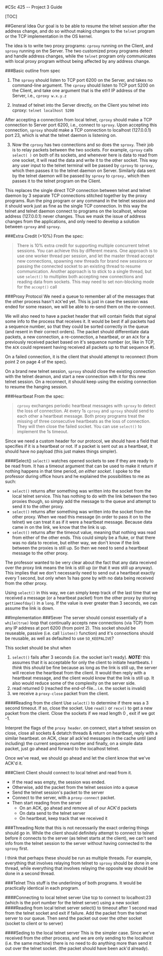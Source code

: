 #CSc 425 -- Project 3 Guide

[TOC]

##General Idea
Our goal is to be able to resume the telnet session after the address change, and do so without making changes to the `telnet` program or the TCP implementation in the OS kernel.
 
The idea is to write two proxy programs: `cproxy` running on the Client, and `sproxy` running on the Server. The two customized proxy programs detect and handle address changes, while the `telnet` program only communicates with local proxy program without being affected by any address change.

###Basic outline from spec
1. The `sproxy` should listen to TCP port 6200 on the Server, and takes no command-line argument. The `cproxy` should listen to TCP port 5200 on the Client, and take one argument that is the eth1 IP address of the Server, i.e., `cproxy w.x.y.z`

2. Instead of telnet into the Server directly, on the Client you telnet into cproxy:
`telnet localhost 5200`

  After accepting a connection from local telnet, `cproxy` should make a TCP connection to Server port 6200, i.e., connect to `sproxy`. Upon accepting this connection, `sproxy` should make a TCP connection to localhost (127.0.0.1) port 23, which is what the telnet daemon is listening on.

3. Now the `cproxy` has two connections and so does the `sproxy`. Their job is to relay packets between the two sockets. For example, `cproxy` calls `select( )` on both of its sockets, and whenever here is data to read from one socket, it will read the data and write it to the other socket. This way any user input to the telnet terminal will be passed by `cproxy` to `sproxy`, which then passes it to the telnet daemon on Server. Similarly data sent by the telnet daemon will be passed by `sproxy` to `cproxy,` which then passes it to the telnet program on the Client.

 This replaces the single direct TCP connection between telnet and telnet daemon by 3 separate TCP connections stitched together by the proxy programs. Run the ping program or any command in the telnet session and it should work just as fine as the single TCP connection. In this way the telnet and telnet daemon connect to programs on the localhost, whose address (127.0.0.1) never changes. Thus we mask the issue of address changes from the applications, and only need to develop a solution between `cproxy` and `sproxy`.

###Extra Credit (+10%)
From the spec:

>There is 10% extra credit for supporting multiple concurrent telnet sessions. You can achieve this by different means. One approach is to use one worker thread per session, and let the master thread accept new connections, spawning new threads for brand new sessions or passing the connected socket to an existing thread to resume communication. Another approach is to stick to a single thread, but use `select()` to multiplex both accepting new connections and reading data from sockets. This may need to set non-blocking mode for the `accept()` call

###Proxy Protocol
 We need a queue to remember all of the messages that the other process hasn't `ACK`'ed yet. This is just in case the session was ended for some reason, we will be able to re-send them on the re-connect.

 We will also need to have a packet header that will contain fields that signal some info to the process that receives it. It would be best if all packets had a sequence number, so that they could be sorted correctly in the queue (and resent in their correct orders). The packet should differentiate data packets, a new connection, a re-connection, a heartbeat, or an `ACK` for a previously received packet based on it's sequence number (or, like in TCP, the `ACK` could represent having received all packets up to that sequence #). 

On a failed connection, it is the client that should attempt to reconnect (from point 2 on page 4 of the spec).

On a brand new telnet session, `sproxy` should close the existing connection with the telnet deamon, and start a new connection with it for this new telnet session. On a reconnect, it should keep using the existing connection to resume the hanging session.

###Heartbeat
From the spec:
> `cproxy` exchanges periodic heartbeat messages with `sproxy` to detect the loss of connection. At every 1s `cproxy` and `sproxy` should send to each other a heartbeat message. Both proxy programs treat the missing of three consecutive heartbeats as the loss of connection. They will then close the failed socket. You can use `select()` to implement the 1s timeout. 

Since we need a custom header for our protocol, we should have a field that specifies if it is a heartbeat or not. If a packet is sent out as a heartbeat, it should have no payload (this just makes things simpler). 

####Select()
 `select()` watches opened sockets to see if they are ready to be read from. It has a timeout argument that can be used to make it return if nothing happens in that time period, *on either socket*. I spoke to the professor during office hours and he explained the possibilities to me as such:

 - `select()` returns after something was written into the socket from the local telnet service. This has nothing to do with the link between the two proxies though, so simply add the message to the queue and attempt to send it to the other proxy. 
 - `select()` returns after something was written into the socket from the other proxy. When we read this message (in order to pass it on to the telnet) we can treat it as if it were a heartbeat message. Because data came in on the link, we know that the link is up.
 - `select()` returns after the timeout value, meaning that nothing was read from either of the other ends. This could simply be a fluke, or that there was no data to receive, but either way, we don't know if the link between the proxies is still up. So then we need to send a heartbeat message to the other proxy.

The professor wanted to be very clear about the fact that any data received over the proxy link means the link is still up (or that it *was* still up anyway). This implies that we don't necessarily need to send out a heartbeat exactly every 1 second, but only when 1s has gone by with no data being received from the other proxy.

Using `select()` in this way, we can simply keep track of the last time that we received a message (or a heartbeat packet) from the other proxy by storing `gettimeofday()` in a `long`. If the value is ever greater than 3 seconds, we can assume the link is down. 

##Implementation
###Sever
 The server should consist essentially of a `while(true)` loop that continually accepts new connections (via TCP) from any IP address at port 6200 (from point 2). This socket should be reuseable, passive (i.e. call `listen()` function) and it's connections should be reusable, as well as defaulted to use `SO_KEEPALIVE`? 
 
This socket should be shut when
  1. `select()` fails after 3 seconds (i.e. the socket isn't ready). ***NOTE:*** this assumes that it is acceptable for only the client to initiate heartbeats. I *think* this *should* be fine because as long as the link is still up, the server will receive the heartbeat from the client. It would then reply with a heartbeat message, and the client would know that the link is still up. It also would reduce some of the complexity on the server side. 
  2. read returned 0 (reached the end-of-file... i.e. the socket is invalid)
  3. we receive a `proxy-close` packet from the client.


####Reading from the client
Use `select()` to determine if there was a 3 second timeout. If so, close the socket.
Use `read()` or `recv()` to get a new packet from the client. Close the sockets if we read length 0 , exit if we got -1.

Interpret the flags of the `proxy header`.
    on connect, start a telnet session
    on close, close all sockets & detatch threads & return
    on heartbeat, reply with a similar heartbeat.
    on ACK, clear all ack'ed messages in the cache until (and including) the current sequence number
    and finally, on a simple data packet, just go ahead and forward to the localhost telnet.

Once we've read, we should go ahead and let the client know that we've ACK'd it.

	
###Client
Client should connect to local telnet and read from it.

 - If the read was empty, the session was ended.
 - Otherwise, add the packet from the telnet session into a queue
  - Send the telnet session's packet to the server 
 - Connect to the server, with a `proxy-connect` packet.
  - Then start reading from the server
     - On an ACK, go ahead and remove all of our ACK'd packets
     - On data send to the telnet server
     - On heartbeat, keep track that we received it

###Threading
Note that this is not necessarily the exact ordering things should go in. While the client should definitely attempt to connect to telnet before it connects to the server (as telnet starts at the client), we can't send info from the telnet session to the server without having connected to the `sproxy` first.

I think that perhaps these should be run as multiple threads. For example, everything that involves relaying from telnet to `sproxy` should be done in one thread, while everything that involves relaying the opposite way should be done in a second thread.
		
###Telnet
This stuff is the underlining of both programs. It would be practically identical in each program. 

####Connecting to local telnet server
Use tcp to connect to localhost:23 (which is the port number for the telnet server) using a new socket
####Reading from local telnet server
select() to timeout after 1 second
read from the telnet socket and exit if failure. 
Add the packet from the telnet server to our queue. 
Then send the packet out over the other socket (socket to client or to server)

####Seding to the local telnet server
This is the simpler case. Since we've received from the other process, and we are only sending to the localhost (i.e. the same machine) there is no need to do anything more than send it out over the telnet socket. (the packet should have been ack'd already).
